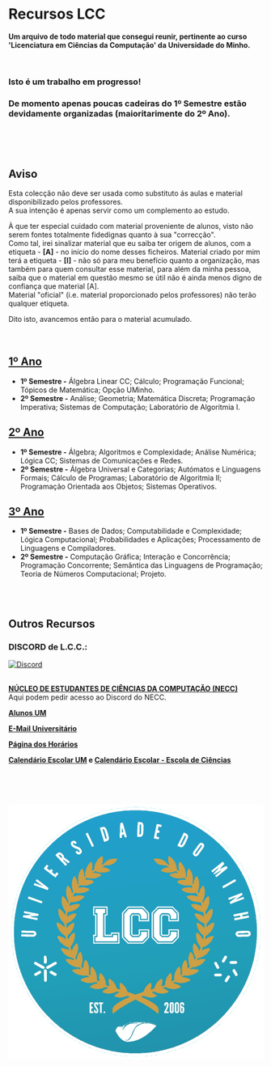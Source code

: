 # Recursos LCC
**Um arquivo de todo material que consegui reunir, pertinente ao curso 'Licenciatura em Ciências da Computação' da Universidade do Minho.**

<br>

### Isto é um trabalho em progresso!
### De momento apenas poucas cadeiras do 1º Semestre estão devidamente organizadas (maioritarimente do 2º Ano).
<br><br><br>

## Aviso
Esta colecção não deve ser usada como substituto ás aulas e material disponibilizado pelos professores.
<br> A sua intenção é apenas servir como um complemento ao estudo.

À que ter especial cuidado com material proveniente de alunos, visto não serem fontes totalmente fidedignas quanto à sua "correcção".
<br> Como tal, irei sinalizar material que eu saiba ter origem de alunos, com a etiqueta - **[A]** - no início do nome desses ficheiros. Material criado por mim terá a etiqueta - **[I]** - não só para meu benefício quanto a organização, mas também para quem consultar esse material, para além da minha pessoa, saiba que o material em questão mesmo se útil não é ainda menos digno de confiança que material [A].
<br> Material "oficial" (i.e. material proporcionado pelos professores) não terão qualquer etiqueta.

Dito isto, avancemos então para o material acumulado.
<br><br><br>


## [1º Ano](1ano/README.md)
* **1º Semestre -** Álgebra Linear CC; Cálculo; Programação Funcional; Tópicos de Matemática; Opção UMinho.
* **2º Semestre -** Análise; Geometria; Matemática Discreta; Programação Imperativa; Sistemas de Computação; Laboratório de Algoritmia I.

## [2º Ano](2ano/README.md)
* **1º Semestre -** Álgebra; Algoritmos e Complexidade; Análise Numérica; Lógica CC; Sistemas de Comunicações e Redes.
* **2º Semestre -** Álgebra Universal e Categorias; Autómatos e Linguagens Formais; Cálculo de Programas; Laboratório de Algoritmia II; Programação Orientada aos Objetos; Sistemas Operativos.

## [3º Ano](3ano/README.md)
* **1º Semestre -** Bases de Dados; Computabilidade e Complexidade; Lógica Computacional; Probabilidades e Aplicações; Processamento de Linguagens e Compiladores.
* **2º Semestre -** Computação Gráfica; Interação e Concorrência; Programação Concorrente; Semântica das Linguagens de Programação; Teoria de Números Computacional; Projeto.

<br><br>

## Outros Recursos

### DISCORD de L.C.C.:
<a href="https://discord.gg/7Mb6ZuQfEK">
    <img
        src="https://img.shields.io/discord/418433020719136768.svg?colorB=Blue&logo=discord&label=Discord&style=for-the-badge"
        alt="Discord"
    />
</a>
<br><br>

[**NÚCLEO DE ESTUDANTES DE CIÊNCIAS DA COMPUTAÇÃO (NECC)**](https://necc.di.uminho.pt/)
<br> Aqui podem pedir acesso ao Discord do NECC.

[**Alunos UM**](https://alunos.uminho.pt/PT)

[**E-Mail Universitário**](http://mail.alunos.uminho.pt/)

[**Página dos Horários**](https://alunos.uminho.pt/pt/estudantes/paginas/infouteishorarios.aspx)

**[Calendário Escolar UM](https://alunos.uminho.pt/PT/estudantes/Paginas/InfoUteisCalendarioEscolar.aspx)  e  [Calendário Escolar - Escola de Ciências](https://www.ecum.uminho.pt/pt/Ensino/Paginas/Calendario-e-Horarios.aspx)**

<br><br><br>

![GitHub Logo](LCC.png)
